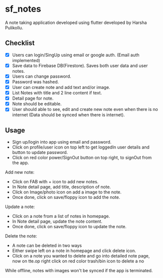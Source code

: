 # sf_notes

A note taking application developed using flutter developed by Harsha Pulikollu.

## Checklist

- [X] Users can login/SingUp using email or google auth. (Email auth implemented)
- [X] Save data to Firebase DB(Firestore). Saves both user data and user notes.
- [X] Users can change password.
- [X] Password was hashed.
- [X] User can create note and add text and/or image.
- [X] List Notes with title and 2 line content if text.
- [X] Detail page for note.
- [X] Note should be editable.
- [X] User should able to see, edit and create new note even when there is no internet (Data should be synced when there is internet).

## Usage

- Sign up/login into app using email and password.
- Click on profile/user icon on top left to get loggedIn user details and button to update password.
- Click on red color power/SignOut button on top right, to signOut from the app.

Add new note: 
- Click on FAB with + icon to add new notes.
- In Note detail page, add title, description of note.
- Click on Image/photo icon on add a image to the note.
- Once done, click on save/floppy icon to add the note.

Update a note:
- Click on a note from a list of notes in homepage.
- In Note detail page, update the note content.
- Once done, click on save/floppy icon to update the note.

Delete the note:
- A note can be deleted in two ways
- Either swipe left on a note in homepage and click delete icon.
- Click on a note you wanted to delete and go into detailed note page, now on tte.op right click on red color trash/bin icon to delete a no


While offline, notes with images won't be synced if the app is terminated.
